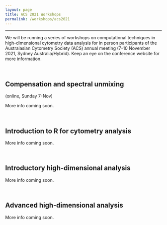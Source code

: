 ```yaml
---
layout: page
title: ACS 2021 Workshops
permalink: /workshops/acs2021
---
```


---


We will be running a series of workshops on computational techniques in high-dimensional cytometry data analysis for in person participants of the Australasian Cytometry Society (ACS) annual meeting (7-10 November 2021, Sydney Australia/Hybrid). Keep an eye on the conference website for more information.

<br />

<h2>Compensation and spectral unmixing</h2> (online, Sunday 7-Nov)

More info coming soon.

<br />

<h2>Introduction to R for cytometry analysis</h2>

More info coming soon.

<br />

<h2>Introductory high-dimensional analysis</h2>

More info coming soon.

<br />

<h2>Advanced high-dimensional analysis</h2>

More info coming soon.

<br />
